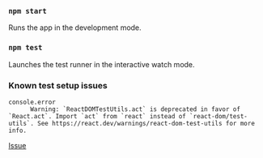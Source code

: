 ### `npm start` 

Runs the app in the development mode.

### `npm test`

Launches the test runner in the interactive watch mode.

### Known test setup issues

```
console.error
      Warning: `ReactDOMTestUtils.act` is deprecated in favor of `React.act`. Import `act` from `react` instead of `react-dom/test-utils`. See https://react.dev/warnings/react-dom-test-utils for more info.
```

[Issue](https://github.com/facebook/react/issues/29000#issuecomment-2095938947)